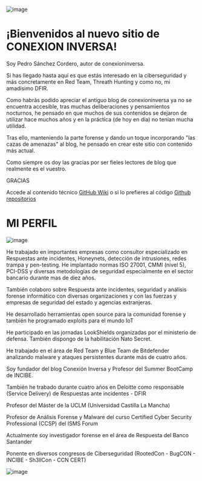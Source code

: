 ![image](https://blogger.googleusercontent.com/img/b/R29vZ2xl/AVvXsEgnPXJZlhWUd7pquqNjxeKQW2wtNoNOjPZ5Bwz4hxXnNfC_dlCGvM5Yuuj-QLboA7egPq_nEKQYEvgutj5xjTgjfjDErd-6vfOgGGTiQ6UrQPpmH1XW5pAr_pEz9R5toJCbqGYzNxk0imTyT5CUsvfuADEkd6KangETdRXeAcPfyVpnCTMKLzo8fnTrOA/w165-h172/fotopedro.JPG)
# ¡Bienvenidos al nuevo sitio de CONEXION INVERSA!

Soy Pedro Sánchez Cordero, autor de conexioninversa.

Si has llegado hasta aquí es que estás interesado en la ciberseguridad y más concretamente en Red Team, Threath Hunting y como no, mi amadísimo DFIR.

Como habrás podido apreciar el antiguo blog de conexioninversa ya no se encuentra accesible, tras muchas deliberaciones y pensamientos nocturnos, he pensado en que muchos de sus contenidos se dejaron de utilizar hace muchos años y en la práctica (de hoy en día) no tenían mucha utilidad.

Tras ello, manteniendo la parte forense y dando un toque incorporando "las cazas de amenazas" al blog, he pensado en crear este sitio con contenido más actual.

Como siempre os doy las gracias por ser fieles lectores de blog que realmente es el vuestro.

GRACIAS

Accede al contenido técnico [GitHub Wiki](https://github.com/conexioninversa/conexioninversa.github.io/wiki)
o si lo prefieres al código [Github repositorios](https://github.com/conexioninversa?tab=repositories)

# MI PERFIL

![image](https://2.bp.blogspot.com/-jQl5yVSk0Y8/YkWz6rBI0II/AAAAAAAAEtc/2Tocsh3XI8MPBDKfbARwBphiMqIBqjhlQCK4BGAYYCw/s120-pf/conexion.PNG)

He trabajado en importantes empresas como consultor especializado en Respuestas ante incidentes, Honeynets, detección de intrusiones, redes trampa y pen-testing. He implantado normas ISO 27001, CMMI (nivel 5), PCI-DSS y diversas metodologías de seguridad especialmente en el sector bancario durante mas de diez años.

También colaboro sobre Respuesta ante incidentes, seguridad y análisis forense informático con diversas organizaciones y con las fuerzas y empresas de seguridad del estado y agencias extranjeras.

He desarrollado herramientas open source para la comunidad forense y también he programado exploits para el mundo IoT

He participado en las jornadas LookShields organizadas por el ministerio de defensa. También dispongo de la habilitación Nato Secret.

He trabajado en el área de Red Team y Blue Team de Bitdefender analizando malware y ataques persistentes durante más de cuatro años.

Soy fundador del blog Conexión Inversa y Profesor del Summer BootCamp de INCIBE.

También he trabado durante cuatro años en Deloitte como responsable (Service Delivery) de Respuestas ante incidentes - DFIR

Profesor del Máster de la UCLM (Universidad Castilla La Mancha)

Profesor de Análisis Forense y Malware del curso Certified Cyber Security Professional (CCSP) del ISMS Forum

Actualmente soy investigador forense en el área de Respuesta del Banco Santander

Ponente en diversos congresos de Ciberseguridad (RootedCon - BugCON - INCIBE - Sh3llCon - CCN CERT)

![image](https://blogger.googleusercontent.com/img/b/R29vZ2xl/AVvXsEhVusk_hqwmuXU450deEU7a63LsQ-bJ2Yp0leIkL6IonAenTOI0UWNabouCiqUipekX5diafqwwuN89o3UkV7RYCAHF_5GRbKDFIa7ctAsaIMkuHO6GYQWVv9n__-wjMerx8bV1AZWWHSw68bwOPYLQz5ZIp-EMHlz5bJdAsNbEkEUSuc5du9bOJ6FuVw/s836/fotos.PNG)

